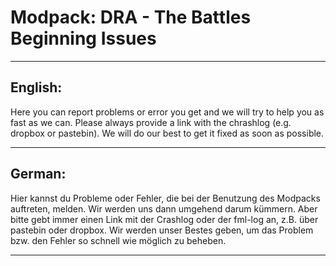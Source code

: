 # Modpack: DRA - The Battles Beginning Issues

___

## English:
Here you can report problems or error you get and we will try to help you as fast as we can. Please always provide a link with the chrashlog (e.g. dropbox or pastebin). We will do our best to get it fixed as soon as possible.

___

## German:
Hier kannst du Probleme oder Fehler, die bei der Benutzung des Modpacks auftreten, melden. Wir werden uns dann umgehend darum kümmern. Aber bitte gebt immer einen Link mit der Crashlog oder der fml-log an, z.B. über pastebin oder dropbox. Wir werden unser Bestes geben, um das Problem bzw. den Fehler so schnell wie möglich zu beheben.

___

